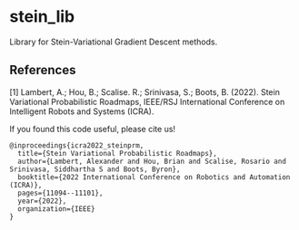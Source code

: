 # stein_lib

Library for Stein-Variational Gradient Descent methods.

## References

[1] Lambert, A.; Hou, B.; Scalise. R.; Srinivasa, S.; Boots, B. (2022). Stein Variational Probabilistic Roadmaps, IEEE/RSJ International Conference on Intelligent Robots and Systems (ICRA).  

If you found this code useful, please cite us!
```
@inproceedings{icra2022_steinprm,
  title={Stein Variational Probabilistic Roadmaps},
  author={Lambert, Alexander and Hou, Brian and Scalise, Rosario and Srinivasa, Siddhartha S and Boots, Byron},
  booktitle={2022 International Conference on Robotics and Automation (ICRA)},
  pages={11094--11101},
  year={2022},
  organization={IEEE}
}

```
